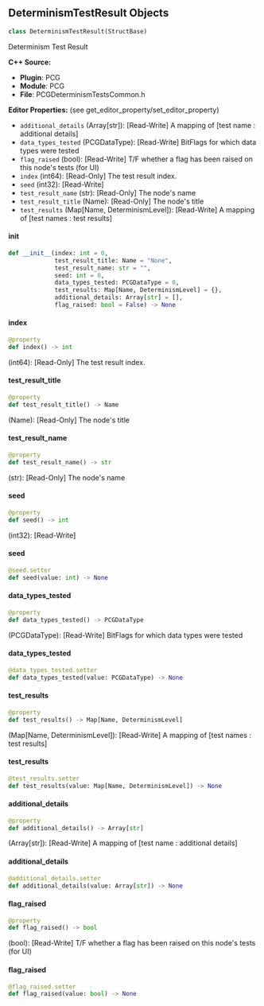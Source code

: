## DeterminismTestResult Objects

```python
class DeterminismTestResult(StructBase)
```

Determinism Test Result

**C++ Source:**

- **Plugin**: PCG
- **Module**: PCG
- **File**: PCGDeterminismTestsCommon.h

**Editor Properties:** (see get_editor_property/set_editor_property)

- ``additional_details`` (Array[str]):  [Read-Write] A mapping of [test name : additional details]
- ``data_types_tested`` (PCGDataType):  [Read-Write] BitFlags for which data types were tested
- ``flag_raised`` (bool):  [Read-Write] T/F whether a flag has been raised on this node's tests (for UI)
- ``index`` (int64):  [Read-Only] The test result index.
- ``seed`` (int32):  [Read-Write]
- ``test_result_name`` (str):  [Read-Only] The node's name
- ``test_result_title`` (Name):  [Read-Only] The node's title
- ``test_results`` (Map[Name, DeterminismLevel]):  [Read-Write] A mapping of [test names : test results]

<a id="unreal.DeterminismTestResult.__init__"></a>

#### __init__

```python
def __init__(index: int = 0,
             test_result_title: Name = "None",
             test_result_name: str = "",
             seed: int = 0,
             data_types_tested: PCGDataType = 0,
             test_results: Map[Name, DeterminismLevel] = {},
             additional_details: Array[str] = [],
             flag_raised: bool = False) -> None
```

<a id="unreal.DeterminismTestResult.index"></a>

#### index

```python
@property
def index() -> int
```

(int64):  [Read-Only] The test result index.

<a id="unreal.DeterminismTestResult.test_result_title"></a>

#### test_result_title

```python
@property
def test_result_title() -> Name
```

(Name):  [Read-Only] The node's title

<a id="unreal.DeterminismTestResult.test_result_name"></a>

#### test_result_name

```python
@property
def test_result_name() -> str
```

(str):  [Read-Only] The node's name

<a id="unreal.DeterminismTestResult.seed"></a>

#### seed

```python
@property
def seed() -> int
```

(int32):  [Read-Write]

<a id="unreal.DeterminismTestResult.seed"></a>

#### seed

```python
@seed.setter
def seed(value: int) -> None
```

<a id="unreal.DeterminismTestResult.data_types_tested"></a>

#### data_types_tested

```python
@property
def data_types_tested() -> PCGDataType
```

(PCGDataType):  [Read-Write] BitFlags for which data types were tested

<a id="unreal.DeterminismTestResult.data_types_tested"></a>

#### data_types_tested

```python
@data_types_tested.setter
def data_types_tested(value: PCGDataType) -> None
```

<a id="unreal.DeterminismTestResult.test_results"></a>

#### test_results

```python
@property
def test_results() -> Map[Name, DeterminismLevel]
```

(Map[Name, DeterminismLevel]):  [Read-Write] A mapping of [test names : test results]

<a id="unreal.DeterminismTestResult.test_results"></a>

#### test_results

```python
@test_results.setter
def test_results(value: Map[Name, DeterminismLevel]) -> None
```

<a id="unreal.DeterminismTestResult.additional_details"></a>

#### additional_details

```python
@property
def additional_details() -> Array[str]
```

(Array[str]):  [Read-Write] A mapping of [test name : additional details]

<a id="unreal.DeterminismTestResult.additional_details"></a>

#### additional_details

```python
@additional_details.setter
def additional_details(value: Array[str]) -> None
```

<a id="unreal.DeterminismTestResult.flag_raised"></a>

#### flag_raised

```python
@property
def flag_raised() -> bool
```

(bool):  [Read-Write] T/F whether a flag has been raised on this node's tests (for UI)

<a id="unreal.DeterminismTestResult.flag_raised"></a>

#### flag_raised

```python
@flag_raised.setter
def flag_raised(value: bool) -> None
```

<a id="unreal.StaticMeshReductionSettings"></a>